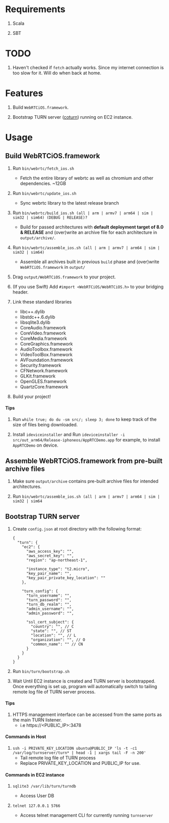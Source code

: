 # Requirements
1. Scala

2. SBT

# TODO
1. Haven't checked if `fetch` actually works. Since my internet connection is too slow for it. Will do when back at home.

# Features
1. Build `WebRTCiOS.framework`.

2. Bootstrap TURN server ([coturn](https://github.com/coturn/coturn)) running on EC2 instance.

# Usage
## Build WebRTCiOS.framework
1. Run `bin/webrtc/fetch_ios.sh`
    - Fetch the entire library of webrtc as well as chromium and other dependencies. ~12GB
    
2. Run `bin/webrtc/update_ios.sh`
    - Sync webrtc library to the latest release branch

3. Run `bin/webrtc/build_ios.sh (all | arm | armv7 | arm64 | sim | sim32 | sim64) (DEBUG | RELEASE)?`
    - Build for passed architectures with **default deployment target of 8.0 & RELEASE** and (over)write an archive file for each architecture in `output/archive/`.
    
4. Run `bin/webrtc/assemble_ios.sh (all | arm | armv7 | arm64 | sim | sim32 | sim64)`
    - Assemble all archives built in previous `build` phase and (over)write `WebRTCiOS.framework` in `output/`
    
5. Drag `output/WebRTCiOS.framework` to your project.

6. (If you use Swift) Add `#import <WebRTCiOS/WebRTCiOS.h>` to your bridging header.
    
7. Link these standard libraries
    - libc++.dylib
    - libstdc++.6.dylib
    - libsqlite3.dylib
    - CoreAudio.framework
    - CoreVideo.framework
    - CoreMedia.framework
    - CoreGraphics.framework
    - AudioToolbox.framework
    - VideoToolBox.framework
    - AVFoundation.framework
    - Security.framework
    - CFNetwork.framework
    - GLKit.framework
    - OpenGLES.framework
    - QuartzCore.framework
    
8. Build your project!

#### Tips
1. Run `while true; do du -sm src/; sleep 3; done` to keep track of the size of files being downloaded.

2. Install `ideviceinstaller` and Run `ideviceinstaller -i src/out_arm64/Release-iphoneos/AppRTCDemo.app` for example, to install `AppRTCDemo` on device.

## Assemble WebRTCiOS.framework from pre-built archive files
1. Make sure `output/archive` contains pre-built archive files for intended architectures.

2. Run `bin/webrtc/assemble_ios.sh (all | arm | armv7 | arm64 | sim | sim32 | sim64`

## Bootstrap TURN server
1. Create `config.json` at root directory with the following format:
    ```
    {
      "turn": {
        "ec2": {
          "aws_access_key": "",
          "aws_secret_key": "",
          "region": "ap-northeast-1",
    
          "instance_type": "t2.micro",
          "key_pair_name": "",
          "key_pair_private_key_location": ""
        },
    
        "turn_config": {
          "turn_username": "",
          "turn_password": "",
          "turn_db_realm": "",
          "admin_username": "",
          "admin_password": "",
    
          "ssl_cert_subject": {
            "country": "", // C
            "state": "", // ST
            "location": "", // L
            "organization": "", // O
            "common_name": "" // CN
          }
        }
      }
    }
    ```
    
2. Run `bin/turn/bootstrap.sh`

3. Wait Until EC2 instance is created and TURN server is bootstrapped. Once everything is set up, program will automatically switch to tailing remote log file of TURN server process.

#### Tips
1. HTTPS management interface can be accessed from the same ports as the main TURN listener.
    - i.e https://<PUBLIC_IP>:3478
    
#### Commands in Host
1. `ssh -i PRIVATE_KEY_LOCATION ubuntu@PUBLIC_IP 'ls -t -c1 /var/log/turnserver/turn* | head -1 | xargs tail -F -n 200'`
    - Tail remote log file of TURN process
    - Replace PRIVATE_KEY_LOCATION and PUBLIC_IP for use.

#### Commands in EC2 instance
1. `sqlite3 /var/lib/turn/turndb`
    - Access User DB
    
2. `telnet 127.0.0.1 5766`
    - Access telnet management CLI for currently running `turnserver`